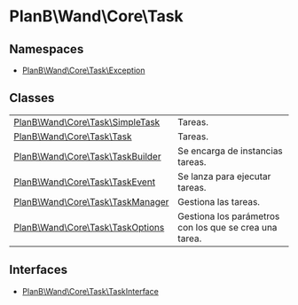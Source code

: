 
                                                                                                                                            
    
# PlanB\Wand\Core\Task

## Namespaces
- [PlanB\Wand\Core\Task\Exception](../../../PlanB/Wand/Core/Task/Exception.md)


## Classes
| | |
| --- | --- |
| [PlanB\Wand\Core\Task\SimpleTask](../../../PlanB/Wand/Core/Task/SimpleTask.md) | Tareas. |
| [PlanB\Wand\Core\Task\Task](../../../PlanB/Wand/Core/Task/Task.md) | Tareas. |
| [PlanB\Wand\Core\Task\TaskBuilder](../../../PlanB/Wand/Core/Task/TaskBuilder.md) | Se encarga de instancias tareas. |
| [PlanB\Wand\Core\Task\TaskEvent](../../../PlanB/Wand/Core/Task/TaskEvent.md) | Se lanza para ejecutar tareas. |
| [PlanB\Wand\Core\Task\TaskManager](../../../PlanB/Wand/Core/Task/TaskManager.md) | Gestiona las tareas. |
| [PlanB\Wand\Core\Task\TaskOptions](../../../PlanB/Wand/Core/Task/TaskOptions.md) | Gestiona los parámetros con los que se crea una tarea. |


## Interfaces
- [PlanB\Wand\Core\Task\TaskInterface](../../../PlanB/Wand/Core/Task/TaskInterface.md)




                                                                                                                                                                                                                                                                                                                                                                                                            
    
                                                                                                                                                                                                                                                                             
                